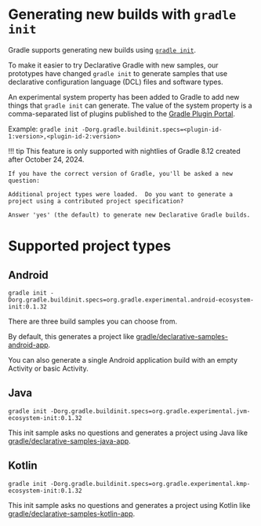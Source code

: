 # Generating new builds with `gradle init` 

Gradle supports generating new builds using [`gradle init`](https://docs.gradle.org/current/userguide/build_init_plugin.html). 

To make it easier to try Declarative Gradle with new samples, our prototypes have changed `gradle init` to generate samples that use declarative configuration language (DCL) files and software types.

An experimental system property has been added to Gradle to add new things that `gradle init` can generate. The value of the system property is a comma-separated list of plugins published to the [Gradle Plugin Portal](https://plugins.gradle.org/).

Example: `gradle init -Dorg.gradle.buildinit.specs=<plugin-id-1:version>,<plugin-id-2:version>`

!!! tip
    This feature is only supported with nightlies of Gradle 8.12 created after October 24, 2024. 

    If you have the correct version of Gradle, you'll be asked a new question:

    Additional project types were loaded.  Do you want to generate a project using a contributed project specification?

    Answer 'yes' (the default) to generate new Declarative Gradle builds.

# Supported project types

## Android 

`gradle init -Dorg.gradle.buildinit.specs=org.gradle.experimental.android-ecosystem-init:0.1.32`

There are three build samples you can choose from.

By default, this generates a project like [gradle/declarative-samples-android-app](https://github.com/gradle/declarative-samples-android-app).

You can also generate a single Android application build with an empty Activity or basic Activity.

## Java 

`gradle init -Dorg.gradle.buildinit.specs=org.gradle.experimental.jvm-ecosystem-init:0.1.32`

This init sample asks no questions and generates a project using Java like [gradle/declarative-samples-java-app](https://github.com/gradle/declarative-samples-java-app).

## Kotlin 

`gradle init -Dorg.gradle.buildinit.specs=org.gradle.experimental.kmp-ecosystem-init:0.1.32`

This init sample asks no questions and generates a project using Kotlin like [gradle/declarative-samples-kotlin-app](https://github.com/gradle/declarative-samples-kotlin-app).
